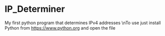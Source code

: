# IP_Determiner
My first python program that determines IPv4 addresses
\nTo use just install Python from https://www.python.org and open the file

